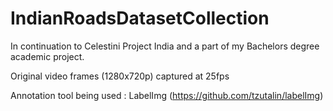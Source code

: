 # IndianRoadsDatasetCollection
In continuation to Celestini Project India and a part of my Bachelors degree academic project.

Original video frames (1280x720p) captured at 25fps

Annotation tool being used : LabelImg (https://github.com/tzutalin/labelImg)
